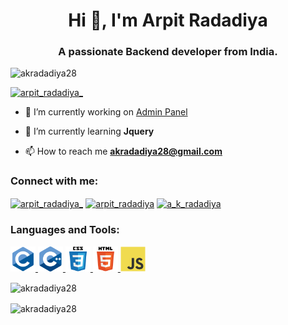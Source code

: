 <h1 align="center">Hi 👋, I'm Arpit Radadiya</h1>
<h3 align="center">A passionate Backend developer from India.</h3>

<p align="left"> <img src="https://komarev.com/ghpvc/?username=akradadiya28&label=Profile%20views&color=0e75b6&style=flat" alt="akradadiya28" /> </p>

<p align="left"> <a href="https://twitter.com/arpit_radadiya_" target="blank"><img src="https://img.shields.io/twitter/follow/arpit_radadiya_?logo=twitter&style=for-the-badge" alt="arpit_radadiya_" /></a> </p>

- 🔭 I’m currently working on [Admin Panel](https://github.com/akradadiya28/Admin_Pannel)

- 🌱 I’m currently learning **Jquery**

- 📫 How to reach me **akradadiya28@gmail.com**

<h3 align="left">Connect with me:</h3>
<p align="left">
<a href="https://twitter.com/arpit_radadiya_" target="blank"><img align="center" src="https://raw.githubusercontent.com/rahuldkjain/github-profile-readme-generator/master/src/images/icons/Social/twitter.svg" alt="arpit_radadiya_" height="30" width="40" /></a>
<a href="https://linkedin.com/in/arpit_radadiya" target="blank"><img align="center" src="https://raw.githubusercontent.com/rahuldkjain/github-profile-readme-generator/master/src/images/icons/Social/linked-in-alt.svg" alt="arpit_radadiya" height="30" width="40" /></a>
<a href="https://instagram.com/a_k_radadiya" target="blank"><img align="center" src="https://raw.githubusercontent.com/rahuldkjain/github-profile-readme-generator/master/src/images/icons/Social/instagram.svg" alt="a_k_radadiya" height="30" width="40" /></a>
</p>

<h3 align="left">Languages and Tools:</h3>
<p align="left"> <a href="https://www.cprogramming.com/" target="_blank" rel="noreferrer"> <img src="https://raw.githubusercontent.com/devicons/devicon/master/icons/c/c-original.svg" alt="c" width="40" height="40"/> </a> <a href="https://www.w3schools.com/cpp/" target="_blank" rel="noreferrer"> <img src="https://raw.githubusercontent.com/devicons/devicon/master/icons/cplusplus/cplusplus-original.svg" alt="cplusplus" width="40" height="40"/> </a> <a href="https://www.w3schools.com/css/" target="_blank" rel="noreferrer"> <img src="https://raw.githubusercontent.com/devicons/devicon/master/icons/css3/css3-original-wordmark.svg" alt="css3" width="40" height="40"/> </a> <a href="https://www.w3.org/html/" target="_blank" rel="noreferrer"> <img src="https://raw.githubusercontent.com/devicons/devicon/master/icons/html5/html5-original-wordmark.svg" alt="html5" width="40" height="40"/> </a> <a href="https://developer.mozilla.org/en-US/docs/Web/JavaScript" target="_blank" rel="noreferrer"> <img src="https://raw.githubusercontent.com/devicons/devicon/master/icons/javascript/javascript-original.svg" alt="javascript" width="40" height="40"/> </a> </p>

<p><img align="center" src="https://github-readme-stats.vercel.app/api/top-langs?username=akradadiya28&show_icons=true&locale=en&layout=compact" alt="akradadiya28" /></p>

<p><img align="center" src="https://github-readme-streak-stats.herokuapp.com/?user=akradadiya28&" alt="akradadiya28" /></p>

